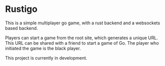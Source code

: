 # Rustigo

This is a simple multiplayer go game, with a rust backend and a websockets based backend.

Players can start a game from the root site, which generates a unique URL. This
URL can be shared with a friend to start a game of Go. The player who initiated
the game is the black player.

This project is currently in development.
